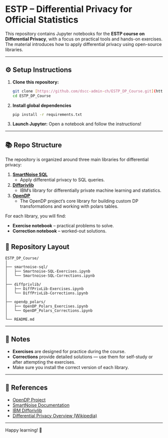 # ESTP – Differential Privacy for Official Statistics

This repository contains Jupyter notebooks for the **ESTP course on Differential Privacy**, with a focus on practical tools and hands-on exercises.  
The material introduces how to apply differential privacy using open-source libraries.

---

## ⚙️ Setup Instructions

1. **Clone this repository:**
   ```bash
   git clone [https://github.com/dscc-admin-ch/ESTP_DP_Course.git](https://github.com/dscc-admin-ch/ESTP_DP_Course.git)
   cd ESTP_DP_Course

2. **Install global dependencies**
    ```bash
   pip install -r requirements.txt

4. **Launch Jupyter:**
Open a notebook and follow the instructions!


---

## 📚 Repo Structure

The repository is organized around three main libraries for differential privacy:

1. **[SmartNoise SQL](https://github.com/opendp/smartnoise-sdk)**
   - Apply differential privacy to SQL queries.
2. **[Diffprivlib](https://github.com/IBM/differential-privacy-library)**
   - IBM’s library for differentially private machine learning and statistics.
4. **[OpenDP](https://opendp.org/)**
   - The OpenDP project’s core library for building custom DP transformations and working with polars tables.

For each library, you will find:
- **Exercise notebook** – practical problems to solve.
- **Correction notebook** – worked-out solutions.


## 📂 Repository Layout
```
ESTP_DP_Course/
│
├── smartnoise-sql/
│   ├── Smartnoise-SQL-Exercises.ipynb
│   └── Smartnoise-SQL-Corrections.ipynb
│
├── diffprivlib/
│   ├── DiffPrivLib-Exercises.ipynb
│   └── DiffPrivLib-Corrections.ipynb
│
├── opendp_polars/
│   ├── OpenDP_Polars_Exercises.ipynb
│   └── OpenDP_Polars_Corrections.ipynb
│
└── README.md
```


---


## 📝 Notes

- **Exercises** are designed for practice during the course.  
- **Corrections** provide detailed solutions — use them for self-study or after attempting the exercises.  
- Make sure you install the correct version of each library.  

---

## 📖 References

- [OpenDP Project](https://opendp.org/)  
- [SmartNoise Documentation](https://docs.smartnoise.org/)  
- [IBM Diffprivlib](https://github.com/IBM/differential-privacy-library)  
- [Differential Privacy Overview (Wikipedia)](https://en.wikipedia.org/wiki/Differential_privacy)  

---

Happy learning! 🚀
